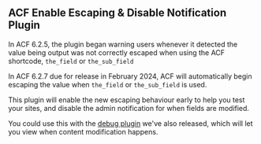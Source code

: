 ## ACF Enable Escaping & Disable Notification Plugin

In ACF 6.2.5, the plugin began warning users whenever it detected the value being output was not correctly escaped when using the ACF shortcode, `the_field` or `the_sub_field`

In ACF 6.2.7 due for release in February 2024, ACF will automatically begin escaping the value when `the_field` or `the_sub_field` is used.

This plugin will enable the new escaping behaviour early to help you test your sites, and disable the admin notification for when fields are modified.

You could use this with the [debug plugin](https://github.com/lgladdy/acf-escaping-debug-plugin) we've also released, which will let you view when content modification happens.
